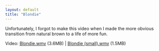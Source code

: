 ```yaml
---
layout: default
title: "Blondie"
---
```


Unfortunately, I forgot to make this video when I made the more obvious
transition from natural brown to a life of more fun.

Video: <a href="http://www.e-gineer.com/v2/blog/2005/12/Blondie.wmv">Blondie.wmv</a> (3.6MB) | <a href="http://www.e-gineer.com/v2/blog/2005/12/Blondie (small).wmv">Blondie (small).wmv</a> (1.5MB)
